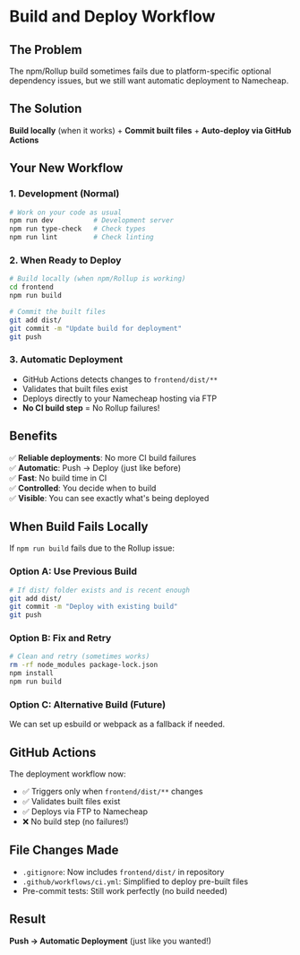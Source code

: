 # Build and Deploy Workflow

## The Problem
The npm/Rollup build sometimes fails due to platform-specific optional dependency issues, but we still want automatic deployment to Namecheap.

## The Solution
**Build locally** (when it works) + **Commit built files** + **Auto-deploy via GitHub Actions**

## Your New Workflow

### 1. Development (Normal)
```bash
# Work on your code as usual
npm run dev          # Development server
npm run type-check   # Check types
npm run lint         # Check linting
```

### 2. When Ready to Deploy
```bash
# Build locally (when npm/Rollup is working)
cd frontend
npm run build

# Commit the built files
git add dist/
git commit -m "Update build for deployment"
git push
```

### 3. Automatic Deployment
- GitHub Actions detects changes to `frontend/dist/**`
- Validates that built files exist
- Deploys directly to your Namecheap hosting via FTP
- **No CI build step** = No Rollup failures!

## Benefits
✅ **Reliable deployments**: No more CI build failures  
✅ **Automatic**: Push → Deploy (just like before)  
✅ **Fast**: No build time in CI  
✅ **Controlled**: You decide when to build  
✅ **Visible**: You can see exactly what's being deployed  

## When Build Fails Locally
If `npm run build` fails due to the Rollup issue:

### Option A: Use Previous Build
```bash
# If dist/ folder exists and is recent enough
git add dist/
git commit -m "Deploy with existing build"
git push
```

### Option B: Fix and Retry
```bash
# Clean and retry (sometimes works)
rm -rf node_modules package-lock.json
npm install
npm run build
```

### Option C: Alternative Build (Future)
We can set up esbuild or webpack as a fallback if needed.

## GitHub Actions
The deployment workflow now:
- ✅ Triggers only when `frontend/dist/**` changes
- ✅ Validates built files exist
- ✅ Deploys via FTP to Namecheap
- ❌ No build step (no failures!)

## File Changes Made
- `.gitignore`: Now includes `frontend/dist/` in repository
- `.github/workflows/ci.yml`: Simplified to deploy pre-built files
- Pre-commit tests: Still work perfectly (no build needed)

## Result
**Push → Automatic Deployment** (just like you wanted!)
